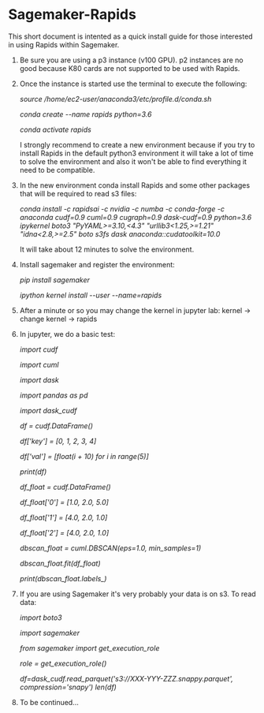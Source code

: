 # Sagemaker-Rapids

This short document is intented as a quick install guide for those interested in using Rapids within Sagemaker.

1) Be sure you are using a p3 instance (v100 GPU). p2 instances are no good because K80 cards are not supported to be used with Rapids.

2) Once the instance is started use the terminal to execute the following:
    
    *source /home/ec2-user/anaconda3/etc/profile.d/conda.sh*
    
    *conda create --name rapids python=3.6*
    
    *conda activate rapids*
    

    I strongly recommend to create a new environment because if you try to install Rapids in the default python3 environment it will take a lot of time to solve the environment and also it won't be able to find everything it need to be compatible.


3) In the new environment conda install Rapids and some other packages that will be required to read s3 files:
    
    *conda install -c rapidsai -c nvidia -c numba -c conda-forge -c anaconda cudf=0.9 cuml=0.9 cugraph=0.9 dask-cudf=0.9 python=3.6 \
        ipykernel boto3 "PyYAML>=3.10,<4.3" "urllib3<1.25,>=1.21" "idna<2.8,>=2.5" boto s3fs dask anaconda::cudatoolkit=10.0*
    

    It will take about 12 minutes to solve the environment.
    
 
 4) Install sagemaker and register the environment:
      
      *pip install sagemaker*
      
      *ipython kernel install --user --name=rapids*
      
      
 
 5) After a minute or so you may change the kernel in jupyter lab: kernel -> change kernel -> rapids
 
 
 6) In jupyter, we do a basic test:
      
      *import cudf*
      
      *import cuml*
      
      *import dask*
      
      *import pandas as pd*
      
      *import dask_cudf*
      
      
      *df = cudf.DataFrame()*
      
      *df['key'] = [0, 1, 2, 3, 4]*
      
      *df['val'] = [float(i + 10) for i in range(5)]*
      
      *print(df)*
      
      
      *df_float = cudf.DataFrame()*
      
      *df_float['0'] = [1.0, 2.0, 5.0]*
      
      *df_float['1'] = [4.0, 2.0, 1.0]*
      
      *df_float['2'] = [4.0, 2.0, 1.0]*
      
      *dbscan_float = cuml.DBSCAN(eps=1.0, min_samples=1)*
      
      *dbscan_float.fit(df_float)*
      
      *print(dbscan_float.labels_)*
      
      

7) If you are using Sagemaker it's very probably your data is on s3. To read data: 
      
      *import boto3*
      
      *import sagemaker*
      
      *from sagemaker import get_execution_role*
      
      *role = get_execution_role()*
      
      
      *df=dask_cudf.read_parquet('s3://XXX-YYY-ZZZ.snappy.parquet', compression='snapy')*
      *len(df)*
      

 
 8) To be continued...
